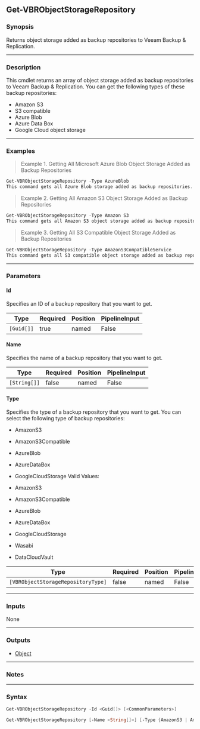 Get-VBRObjectStorageRepository
------------------------------

### Synopsis
Returns object storage added as backup repositories to Veeam Backup & Replication.

---

### Description

This cmdlet returns an array of object storage added as backup repositories to Veeam Backup & Replication. You can get the following types of these backup repositories:
- Amazon S3
- S3 compatible
- Azure Blob
- Azure Data Box
- Google Cloud object storage

---

### Examples
> Example 1. Getting All Microsoft Azure Blob Object Storage Added as Backup Repositories

```PowerShell
Get-VBRObjectStorageRepository -Type AzureBlob
This command gets all Azure Blob storage added as backup repositories.
```
> Example 2. Getting All Amazon S3 Object Storage Added as Backup Repositories

```PowerShell
Get-VBRObjectStorageRepository -Type Amazon S3
This command gets all Amazon S3 object storage added as backup repositories.
```
> Example 3. Getting All S3 Compatible Object Storage Added as Backup Repositories

```PowerShell
Get-VBRObjectStorageRepository -Type AmazonS3CompatibleService
This command gets all S3 compatible object storage added as backup repositories.
```

---

### Parameters
#### **Id**
Specifies an ID of a backup repository that you want to get.

|Type      |Required|Position|PipelineInput|
|----------|--------|--------|-------------|
|`[Guid[]]`|true    |named   |False        |

#### **Name**
Specifies the name of a backup repository that you want to get.

|Type        |Required|Position|PipelineInput|
|------------|--------|--------|-------------|
|`[String[]]`|false   |named   |False        |

#### **Type**
Specifies the type of a backup repository that you want to get. You can select the following type of backup repositories:
* AmazonS3
* AmazonS3Compatible
* AzureBlob
* AzureDataBox
* GoogleCloudStorage
Valid Values:

* AmazonS3
* AmazonS3Compatible
* AzureBlob
* AzureDataBox
* GoogleCloudStorage
* Wasabi
* DataCloudVault

|Type                              |Required|Position|PipelineInput|
|----------------------------------|--------|--------|-------------|
|`[VBRObjectStorageRepositoryType]`|false   |named   |False        |

---

### Inputs
None

---

### Outputs
* [Object](https://learn.microsoft.com/en-us/dotnet/api/System.Object)

---

### Notes

---

### Syntax
```PowerShell
Get-VBRObjectStorageRepository -Id <Guid[]> [<CommonParameters>]
```
```PowerShell
Get-VBRObjectStorageRepository [-Name <String[]>] [-Type {AmazonS3 | AmazonS3Compatible | AzureBlob | AzureDataBox | GoogleCloudStorage | Wasabi}] [<CommonParameters>]
```
